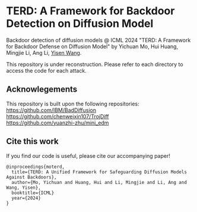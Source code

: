# TERD: A Framework for Backdoor Detection on Diffusion Model
Backdoor detection of diffusion models @ ICML 2024 "TERD: A Framework for Backdoor Defense on Diffusion Model" by Yichuan Mo, Hui Huang, Mingjie Li, Ang Li, [Yisen Wang](https://yisenwang.github.io/).  

This repository is under reconstruction. Please refer to each directory to access the code for each attack.





## Acknowlegements
This repository is built upon the following repositories:<br/>
https://github.com/IBM/BadDiffusion
<br/>
https://github.com/chenweixin107/TrojDiff
<br/>
https://github.com/yuanzhi-zhu/mini_edm
<br/>



## Cite this work
If you find our code is useful, please cite our accompanying paper!
```
@inproceedings{moterd,
  title={TERD: A Unified Framework for Safeguarding Diffusion Models Against Backdoors},
  author={Mo, Yichuan and Huang, Hui and Li, Mingjie and Li, Ang and Wang, Yisen},
  booktitle={ICML}
  year={2024}
}
```
